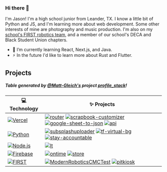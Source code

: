 ### Hi there 👋

I'm Jason! I'm a high school junior from Leander, TX. I know a little bit of Python and JS, and I'm learning more about web development. Some other interests of mine are photography and music production. I'm also on my [school's FIRST robotics team](https://jasonaa.me/gb), and a member of our school's DECA and Black Student Union chapters. 

- 🌱 I’m currently learning React, Next.js, and Java.
- ⚡ In the future I'd like to learn more about Rust and Flutter.

## Projects
##### Table generated by [@Matt-Gleich's](https://github.com/Matt-Gleich/) project [profile_stack](https://github.com/Matt-Gleich/profile_stack)!
<!-- START OF PROFILE STACK, DO NOT REMOVE -->
| 💻 **Technology** | ✨ **Projects** |
|-|-|
| [![Vercel](https://img.shields.io/static/v1?label=&message=Vercel&color=111111&logo=vercel&logoColor=white)](https://vercel.com) | [![router](https://img.shields.io/static/v1?label=&message=router&color=000605&logo=github&logoColor=white&labelColor=000605)](https://github.com/jasonappah/router) [![scrapbook-customizer](https://img.shields.io/static/v1?label=&message=scrapbook-customizer&color=000605&logo=github&logoColor=white&labelColor=000605)](https://github.com/jasonappah/scrapbook-customizer) [![google-sheet-to-json](https://img.shields.io/static/v1?label=&message=google-sheet-to-json&color=000605&logo=github&logoColor=white&labelColor=000605)](https://github.com/jasonappah/google-sheet-to-json) [![api](https://img.shields.io/static/v1?label=&message=api&color=000605&logo=github&logoColor=white&labelColor=000605)](https://github.com/jasonappah/api) |
| [![Python](https://img.shields.io/static/v1?label=&message=Python&color=3776ab&logo=python&logoColor=white)](https://python.org) | [![subsplashuploader](https://img.shields.io/static/v1?label=&message=subsplashuploader&color=000605&logo=github&logoColor=white&labelColor=000605)](https://github.com/jasonappah/subsplashuploader) [![tf-virtual-bg](https://img.shields.io/static/v1?label=&message=tf-virtual-bg%20%28WIP%29&color=000605&logo=github&logoColor=white&labelColor=000605)](https://github.com/jasonappah/tf-virtual-bg) [![stay-accountable](https://img.shields.io/static/v1?label=&message=stay-accountable%20%28WIP%29&color=000605&logo=github&logoColor=white&labelColor=000605)](https://github.com/jasonappah/stay-accountable) |
| [![Node.js](https://img.shields.io/static/v1?label=&message=Node.js&color=339933&logo=node.js&logoColor=white)](https://nodejs.org) | [![lt](https://img.shields.io/static/v1?label=&message=lt%20%28WIP%29&color=000605&logo=github&logoColor=white&labelColor=000605)](https://github.com/jasonappah/lt) |
| [![Firebase](https://img.shields.io/static/v1?label=&message=Firebase&color=ffca28&logo=firebase&logoColor=000000)](https://firebase.google.com/) | [![ontime](https://img.shields.io/static/v1?label=&message=ontime%20%28WIP%29&color=000605&logo=github&logoColor=white&labelColor=000605)](https://github.com/jasonappah/ontime) [![store](https://img.shields.io/static/v1?label=&message=store%20%28WIP%29&color=000605&logo=github&logoColor=white&labelColor=000605)](https://github.com/jasonappah/store) |
| [![FIRST](https://img.shields.io/static/v1?label=&message=FIRST&color=0066b3&logo=first&logoColor=ffffff)](https://bit.ly/grizzlybots) | [![ModernRoboticsCMCTest](https://img.shields.io/static/v1?label=&message=ModernRoboticsCMCTest&color=000605&logo=github&logoColor=white&labelColor=000605)](https://github.com/grizzlybots11918/ModernRoboticsCMCTest) [![pitkiosk](https://img.shields.io/static/v1?label=&message=pitkiosk%20%28WIP%29&color=000605&logo=github&logoColor=white&labelColor=000605)](https://github.com/grizzlybots11918/pitkiosk) |
<!-- END OF PROFILE STACK, DO NOT REMOVE -->
